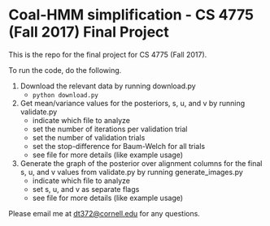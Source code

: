 # Coal-HMM simplification - CS 4775 (Fall 2017) Final Project

This is the repo for the final project for CS 4775 (Fall 2017).

To run the code, do the following.

1. Download the relevant data by running download.py
    * ```python download.py```
2. Get mean/variance values for the posteriors, s, u, and v by running validate.py
    * indicate which file to analyze
    * set the number of iterations per validation trial
    * set the number of validation trials
    * set the stop-difference for Baum-Welch for all trials
    * see file for more details (like example usage)
3. Generate the graph of the posterior over alignment columns for the final s, u, and v values from validate.py by running generate_images.py
    * indicate which file to analyze
    * set s, u, and v as separate flags
    * see file for more details (like example usage)

Please email me at dt372@cornell.edu for any questions.
